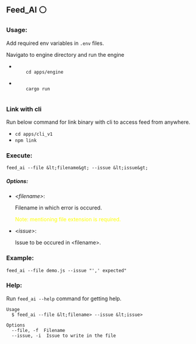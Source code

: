 ## Feed_AI ⚪
<h3>Usage:</h3>

<p>Add required env variables in <code>.env</code> files.</p>
<p>Navigato to engine directory and run the engine</p>

<ul>
  <li>
    <code>
    cd apps/engine
    </code>
  <br />
  </li>
  <li>
    <code>
    cargo run
    </code>
  </li>
</ul>

<h3>Link with cli</h3>

<p>Run below command for link binary with cli to access feed from anywhere.</p>

<ul>
  <li>
    <code>cd apps/cli_v1</code>
  </li>
  <li>
    <code>npm link</code>
  </li>
</ul>

<h3>Execute:</h3>

```
feed_ai --file &lt;filename&gt; --issue &lt;issue&gt;
```

<h5>Options:</h5>

<ul>
  <li><i>&lt;filename&gt;</i>:</li>
  <p class="gray">Filename in which error is occured.</p>
  <p style="color: yellow;">Note: mentioning file extension is required.</p>
  <li><i>&lt;issue&gt;</i>:</li>
  <p class="gray">Issue to be occured in &lt;filename&gt;.</p>
</ul>

<h3>Example:</h3>

<code>feed_ai --file demo.js --issue "',' expected"</code>

<h3>Help:</h3>

<p>Run <code>feed_ai --help</code> command for getting help.</p>

```
Usage
  $ feed_ai --file &lt;filename> --issue &lt;issue>

Options
  --file, -f  Filename
  --issue, -i  Issue to write in the file
```